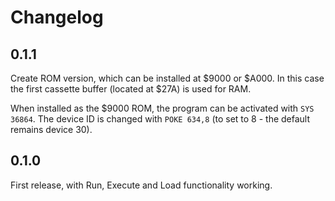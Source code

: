 # Changelog

## 0.1.1

Create ROM version, which can be installed at $9000 or $A000.  In this case the first cassette buffer (located at $27A) is used for RAM.

When installed as the $9000 ROM, the program can be activated with `SYS 36864`.  The device ID is changed with `POKE 634,8` (to set to 8 - the default remains device 30).

## 0.1.0

First release, with Run, Execute and Load functionality working.